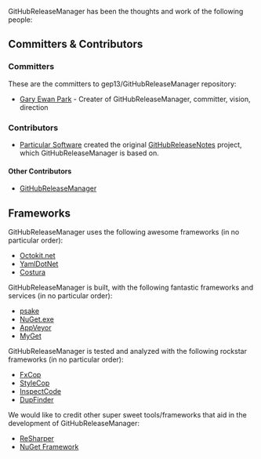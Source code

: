 GitHubReleaseManager has been the thoughts and work of the following people:

## Committers & Contributors

### Committers

These are the committers to gep13/GitHubReleaseManager repository:

 * [Gary Ewan Park](https://github.com/gep13) - Creater of GitHubReleaseManager, committer, vision, direction
 
### Contributors

 * [Particular Software](http://www.particular.net/) created the original [GitHubReleaseNotes](https://github.com/Particular/GitHubReleaseNotes) project, which GitHubReleaseManager is based on.

#### Other Contributors

 * [GitHubReleaseManager](https://github.com/gep13/GitHubReleaseManager/graphs/contributors)

## Frameworks

GitHubReleaseManager uses the following awesome frameworks (in no particular order):

 * [Octokit.net](https://github.com/octokit/octokit.net)
 * [YamlDotNet](http://aaubry.net/pages/yamldotnet.html)
 * [Costura](https://github.com/Fody/Costura)

GitHubReleaseManager is built, with the following fantastic frameworks and services (in no particular order):

 * [psake](https://github.com/psake/psake)
 * [NuGet.exe](https://www.nuget.org/)
 * [AppVeyor](http://www.appveyor.com/)
 * [MyGet](http://www.myget.org/)

GitHubReleaseManager is tested and analyzed with the following rockstar frameworks (in no particular order):

 * [FxCop](https://msdn.microsoft.com/en-us/library/bb429476(v=vs.80).aspx)
 * [StyleCop](http://stylecop.codeplex.com/)
 * [InspectCode](https://confluence.jetbrains.com/display/NETCOM/Introducing+InspectCode)
 * [DupFinder](https://confluence.jetbrains.com/display/NETCOM/Introducing+dupFinder)

We would like to credit other super sweet tools/frameworks that aid in the development of GitHubReleaseManager:

 * [ReSharper](https://www.jetbrains.com/resharper/)
 * [NuGet Framework](https://www.nuget.org/)